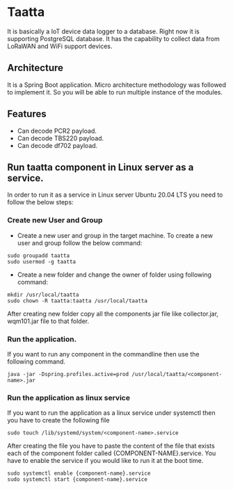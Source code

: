 # Taatta
It is basically a IoT device data logger to a database. Right now it is supporting PostgreSQL database. It has the capability to collect data from LoRaWAN and WiFi support devices. 

## Architecture
It is a Spring Boot application. Micro architecture methodology was followed to implement it. So you will be able to run multiple instance of the modules.

## Features
- Can decode PCR2 payload.
- Can decode TBS220 payload.
- Can decode df702 payload.

## Run taatta component in Linux server as a service.
In order to run it as a service in Linux server Ubuntu 20.04 LTS you need to follow the below steps:

### Create new User and Group
- Create a new user and group in the target machine.
  To create a new user and group follow the below command:
```shell
sudo groupadd taatta
sudo usermod -g taatta
```
- Create a new folder and change the owner of folder using following command:
```shell
mkdir /usr/local/taatta
sudo chown -R taatta:taatta /usr/local/taatta
```
After creating new folder copy all the components jar file like 
collector.jar, wqm101.jar file to that folder.

### Run the application.
If you want to run any component in the commandline then use the following command.

```shell
java -jar -Dspring.profiles.active=prod /usr/local/taatta/<component-name>.jar
```

### Run the application as linux service
If you want to run the application as a linux service under systemctl then you have to
create the following file
```shell
sudo touch /lib/systemd/system/<component-name>.service
```
After creating the file you have to paste the content of the file that exists each of the 
component folder called {COMPONENT-NAME}.service. You have to enable the service if you would 
like to run it at the boot time.

```shell
sudo systemctl enable {component-name}.service
sudo systemctl start {component-name}.service
```




